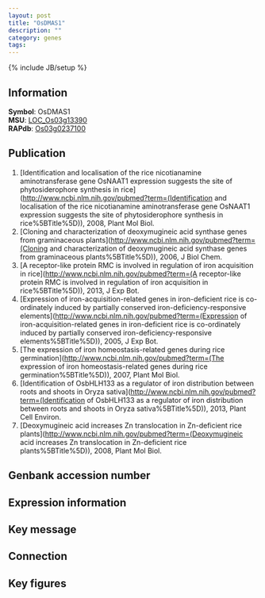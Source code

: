 ```yaml
---
layout: post
title: "OsDMAS1"
description: ""
category: genes
tags: 
---
```

{% include JB/setup %}

## Information
__Symbol__: OsDMAS1  
__MSU__: [LOC_Os03g13390](http://rice.plantbiology.msu.edu/cgi-bin/ORF_infopage.cgi?orf=LOC_Os03g13390)  
__RAPdb__: [Os03g0237100](http://rapdb.dna.affrc.go.jp/viewer/gbrowse_details/irgsp1?name=Os03g0237100)  

## Publication
1. [Identification and localisation of the rice nicotianamine aminotransferase gene OsNAAT1 expression suggests the site of phytosiderophore synthesis in rice](http://www.ncbi.nlm.nih.gov/pubmed?term=(Identification and localisation of the rice nicotianamine aminotransferase gene OsNAAT1 expression suggests the site of phytosiderophore synthesis in rice%5BTitle%5D)), 2008, Plant Mol Biol.
2. [Cloning and characterization of deoxymugineic acid synthase genes from graminaceous plants](http://www.ncbi.nlm.nih.gov/pubmed?term=(Cloning and characterization of deoxymugineic acid synthase genes from graminaceous plants%5BTitle%5D)), 2006, J Biol Chem.
3. [A receptor-like protein RMC is involved in regulation of iron acquisition in rice](http://www.ncbi.nlm.nih.gov/pubmed?term=(A receptor-like protein RMC is involved in regulation of iron acquisition in rice%5BTitle%5D)), 2013, J Exp Bot.
4. [Expression of iron-acquisition-related genes in iron-deficient rice is co-ordinately induced by partially conserved iron-deficiency-responsive elements](http://www.ncbi.nlm.nih.gov/pubmed?term=(Expression of iron-acquisition-related genes in iron-deficient rice is co-ordinately induced by partially conserved iron-deficiency-responsive elements%5BTitle%5D)), 2005, J Exp Bot.
5. [The expression of iron homeostasis-related genes during rice germination](http://www.ncbi.nlm.nih.gov/pubmed?term=(The expression of iron homeostasis-related genes during rice germination%5BTitle%5D)), 2007, Plant Mol Biol.
6. [Identification of OsbHLH133 as a regulator of iron distribution between roots and shoots in Oryza sativa](http://www.ncbi.nlm.nih.gov/pubmed?term=(Identification of OsbHLH133 as a regulator of iron distribution between roots and shoots in Oryza sativa%5BTitle%5D)), 2013, Plant Cell Environ.
7. [Deoxymugineic acid increases Zn translocation in Zn-deficient rice plants](http://www.ncbi.nlm.nih.gov/pubmed?term=(Deoxymugineic acid increases Zn translocation in Zn-deficient rice plants%5BTitle%5D)), 2008, Plant Mol Biol.

## Genbank accession number

## Expression information

## Key message

## Connection

## Key figures


